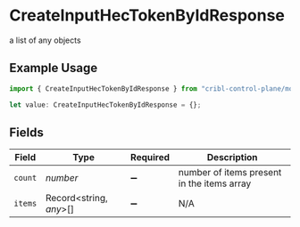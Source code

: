 # CreateInputHecTokenByIdResponse

a list of any objects

## Example Usage

```typescript
import { CreateInputHecTokenByIdResponse } from "cribl-control-plane/models/operations";

let value: CreateInputHecTokenByIdResponse = {};
```

## Fields

| Field                                      | Type                                       | Required                                   | Description                                |
| ------------------------------------------ | ------------------------------------------ | ------------------------------------------ | ------------------------------------------ |
| `count`                                    | *number*                                   | :heavy_minus_sign:                         | number of items present in the items array |
| `items`                                    | Record<string, *any*>[]                    | :heavy_minus_sign:                         | N/A                                        |